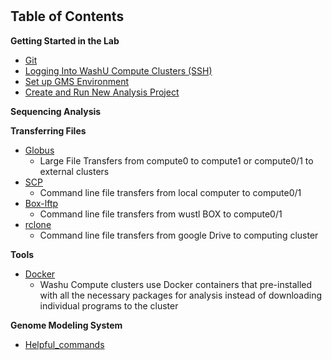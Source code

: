 # 
## Table of Contents
**Getting Started in the Lab**
  * [Git](./Git.md "Git")
  * [Logging Into WashU Compute Clusters (SSH)](./SSH.md "Logging In (SSH)")
  * [Set up GMS Environment](./gms_set_up.md)
  * [Create and Run New Analysis Project](./GMS.md "GMS")
  
**Sequencing Analysis**

**Transferring Files**
* [Globus](./Globus.md "Globus")
  * Large File Transfers from compute0 to compute1 or compute0/1 to external clusters
* [SCP](./SCP.md "SCP")
  * Command line file transfers from local computer to compute0/1
* [Box-lftp](./box_lftp.md)
  * Command line file transfers from wustl BOX to compute0/1
* [rclone](./rclone.md)
  * Command line file transfers from google Drive to computing cluster

**Tools**
  * [Docker](./Docker.md "Docker")
    * Washu Compute clusters use Docker containers that pre-installed with all the necessary packages for analysis instead of downloading individual programs to the cluster

**Genome Modeling System**

  * [Helpful_commands](./gms_commands.md)
